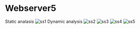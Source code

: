 # Webserver5
Static analasis
![ss1](https://user-images.githubusercontent.com/62714521/143848575-50380a94-b0ee-4483-8933-7771df61b243.png)
Dynamic analysis
![ss2](https://user-images.githubusercontent.com/62714521/143848693-99ff3fae-df26-4a5d-b74a-6fd2d7177ee0.png)
![ss3](https://user-images.githubusercontent.com/62714521/143848697-ac9a287a-f56e-49ca-ac85-fa8d70367fe4.png)
![ss4](https://user-images.githubusercontent.com/62714521/143848700-413ea33d-22f0-46f7-8da9-dc6972d64f72.png)
![ss5](https://user-images.githubusercontent.com/62714521/143848702-ba4466b1-3430-4a76-a1a3-d327dd206027.png)
